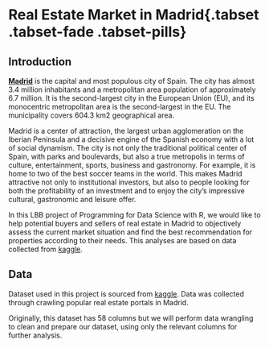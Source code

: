 # Real Estate Market in Madrid{.tabset .tabset-fade .tabset-pills}

## Introduction
[**Madrid**](https://goo.gl/maps/TBdfX8Gsz7YmFEUf6) is the capital and most populous city of Spain. The city has almost 3.4 million inhabitants and a metropolitan area population of approximately 6.7 million. It is the second-largest city in the European Union (EU), and its monocentric metropolitan area is the second-largest in the EU. The municipality covers 604.3 km2 geographical area.

Madrid is a center of attraction, the largest urban agglomeration on the Iberian Peninsula and a decisive engine of the Spanish economy with a lot of social dynamism. The city is not only the traditional political center of Spain, with parks and boulevards, but also a true metropolis in terms of culture, entertainment, sports, business and gastronomy. For example, it is home to two of the best soccer teams in the world. This makes Madrid attractive not only to institutional investors, but also to people looking for both the profitability of an investment and to enjoy the city’s impressive cultural, gastronomic and leisure offer. 

In this LBB project of Programming for Data Science with R, we would like to help potential buyers and sellers of real estate in Madrid to objectively assess the current market situation and find the best recommendation for properties according to their needs. This analyses are based on data collected from [kaggle](https://www.kaggle.com/datasets/mirbektoktogaraev/madrid-real-estate-market).

## Data
Dataset used in this project is sourced from [kaggle](https://www.kaggle.com/datasets/mirbektoktogaraev/madrid-real-estate-market). Data was collected through crawling popular real estate portals in Madrid.

Originally, this dataset has 58 columns but we will perform data wrangling to clean and prepare our dataset, using only the relevant columns for further analysis.
